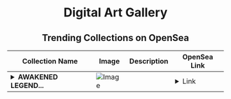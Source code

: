 <div align="center">

# Digital Art Gallery

## Trending Collections on OpenSea

| Collection Name                       | Image                                                                                     | Description                       | OpenSea Link                                                                                          |
|---------------------------------------|-------------------------------------------------------------------------------------------|-----------------------------------|--------------------------------------------------------------------------------------------------------|
| **<details><summary>AWAKENED LEGEND...</summary>AWAKENED LEGENDS</details>** | ![Image](https://i.seadn.io/s/raw/files/05c95697bc4dfc4fc328062b8c795dff.png?w=500&auto=format?w=200&auto=format) |  | <details><summary>Link</summary>[AWAKENED LEGENDS](https://opensea.io/collection/awakened-legends)</details> |

</div>